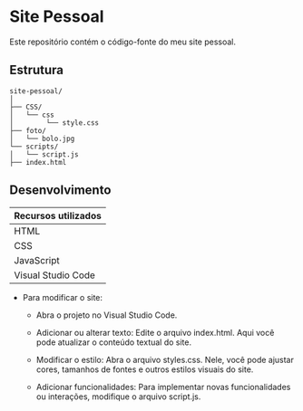 # Site Pessoal

Este repositório contém o código-fonte do meu site pessoal.

## Estrutura

```plaintext
site-pessoal/
│
├── CSS/
│   └── css
│        └── style.css
├── foto/
│   └── bolo.jpg
└── scripts/
│   └── script.js
├── index.html
```

## Desenvolvimento

| Recursos utilizados   |
|-----------------------|
| HTML                  | 
| CSS                   | 
| JavaScript            | 
| Visual Studio Code    | 

 

- Para modificar o site:

  - Abra o projeto no Visual Studio Code.

  - Adicionar ou alterar texto: Edite o arquivo index.html. Aqui você pode atualizar o conteúdo textual do site.

  - Modificar o estilo: Abra o arquivo styles.css. Nele, você pode ajustar cores, tamanhos de fontes e outros estilos visuais do site.

  - Adicionar funcionalidades: Para implementar novas funcionalidades ou interações, modifique o arquivo script.js.

